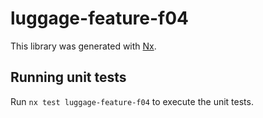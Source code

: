 # luggage-feature-f04

This library was generated with [Nx](https://nx.dev).

## Running unit tests

Run `nx test luggage-feature-f04` to execute the unit tests.
